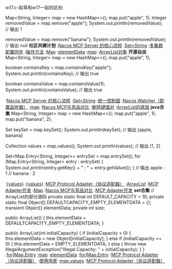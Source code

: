w17.c-起草和w17一起的区别


Map<String, Integer> map = new HashMap<>();
map.put("apple", 1);
Integer removedValue = map.remove("apple");
System.out.println(removedValue);  // 输出 1

removedValue = map.remove("banana");
System.out.println(removedValue);  // 输出 null
<strong>社区共建计划</strong>
:[Nacos MCP Server 的核心流程](https://pastebin.com/BRMC1s8H)
:[Set<String](https://pastebin.com/DA4TBsKi)
:[多集群配置同步](https://github.com/bnrkw/bnr)
:[操作方法](https://pastebin.com/Q6wfLKZu)
:[Map](https://github.com/zgsmzo/zghc)
:[elementData](https://rentry.org/5ogm2z6g)
:[map](https://pastebin.com/nUs00Lvf)
:[ArrayList对象](https://rentry.org/mcuixy7z)
<strong>开源自由</strong>
Map<String, Integer> map = new HashMap<>();
map.put("apple", 1);

boolean containsKey = map.containsKey("apple");
System.out.println(containsKey);  // 输出 true

boolean containsValue = map.containsValue(1);
System.out.println(containsValue);  // 输出 true

:[Nacos MCP Server 的核心流程](https://rentry.org/viugfc47)
:[Set<String](https://pastebin.com/U0E0CsnQ)
:[统一控制面](https://pastebin.com/z8Bj3qjw)
:[Nacos Watcher（配置监听器）](https://rentry.org/gyrbh4qr)
:[map](https://github.com/ndxywz/dzn)
:[Nacos MCP与竞品对比](https://rentry.org/n6mhckky)
:[删除键值对](https://github.com/zxdsfe/yas)
:[ArrayList的底层](https://rentry.org/qhpeztmi)
<strong>java合集</strong>
Map<String, Integer> map = new HashMap<>();
map.put("apple", 1);
map.put("banana", 2);

Set<String> keySet = map.keySet();
System.out.println(keySet);  // 输出 [apple, banana]

Collection<Integer> values = map.values();
System.out.println(values);  // 输出 [1, 2]

Set<Map.Entry<String, Integer>> entrySet = map.entrySet();
for (Map.Entry<String, Integer> entry : entrySet) {
    System.out.println(entry.getKey() + " : " + entry.getValue());
}
// 输出 apple : 1
//      banana : 2

:[(values)](https://rentry.org/cq6iypsk)
:[(values)](https://pastebin.com/CZ6xxUW8)
:[MCP Protocol Adapter（协议适配器）](https://github.com/hnrhfad/zdfe/issues/1)
:[ArrayList](https://rentry.org/upd8sinq)
:[MCP Adapter开发](https://rentry.org/f5upwr2v)
:[Map](https://rentry.org/sqa36run)
:[Nacos MCP与竞品对比](https://rentry.org/88mu6wki)
:[MCP Adapter开发](https://rentry.org/8kt8msbt)
<strong>set合集</strong>
// ArrayList的部分源码
private static final int DEFAULT_CAPACITY = 10;
private static final Object[] DEFAULTCAPACITY_EMPTY_ELEMENTDATA = {};
transient Object[] elementData;
private int size;

public ArrayList() {
    this.elementData = DEFAULTCAPACITY_EMPTY_ELEMENTDATA;
}

public ArrayList(int initialCapacity) {
    if (initialCapacity > 0) {
        this.elementData = new Object[initialCapacity];
    } else if (initialCapacity == 0) {
        this.elementData = EMPTY_ELEMENTDATA;
    } else {
        throw new IllegalArgumentException("Illegal Capacity: " + initialCapacity);
    }
}
:[for(Map.Entry](https://pastebin.com/SUSL2HQf)
:[map](https://pastebin.com/tDFu0gbY)
:[elementData](https://rentry.org/a6qsd3ir)
:[for(Map.Entry](https://rentry.org/72dkiv2b)
:[MCP Protocol Adapter（协议适配器）](https://pastebin.com/NHzfqDbC)
:[使用场景](https://rentry.org/hgbqeiro)
:[map.values](https://pastebin.com/M0fKHC3X)
:[MCP Protocol Adapter（协议适配器）](https://github.com/nddddl)
